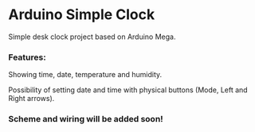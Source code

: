 # Arduino Simple Clock

Simple desk clock project based on Arduino Mega.

### Features:
Showing time, date, temperature and humidity.

Possibility of setting date and time with physical buttons (Mode, Left and Right arrows).

### Scheme and wiring will be added soon!
